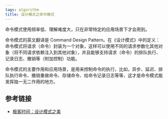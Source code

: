 ```yaml
---
tags: algorithm
title: 设计模式之命令模式
---
```

命令模式使用频率低、理解难度大，只在非常特定的应用场景下才会用到。

命令模式的英文翻译是 Command Design Pattern。在《设计模式》中的定义：命令模式将请求（命令）封装为一个对象，这样可以使用不同的请求参数化其他对象（将不同请求依赖注入到其他对象），并且能够支持请求（命令）的排队执行、记录日志、撤销等（附加控制）功能。

命令模式的主要作用和应用场景，是用来控制命令的执行，比如，异步、延迟、排队执行命令、撤销重做命令、存储命令、给命令记录日志等等，这才是命令模式能发挥独一无二作用的地方。

## 参考链接
- [极客时间：设计模式之美](https://time.geekbang.org/column/article/224549)